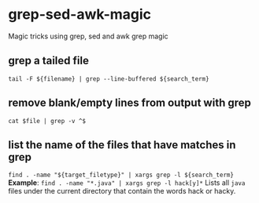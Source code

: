 # grep-sed-awk-magic 
Magic tricks using grep, sed and awk
grep magic

## grep a tailed file
`tail -F ${filename} | grep --line-buffered ${search_term}`

## remove blank/empty lines from output with grep 
`cat $file | grep -v ^$`

## list the name of the files that have matches in grep
`find . -name "${target_filetype}" | xargs grep -l ${search_term}`
**Example**:
`find . -name "*.java" | xargs grep -l hack[y]*`
Lists all `java` files under the current directory that contain the words hack or hacky.
